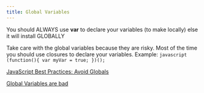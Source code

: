 ```yaml
---
title: Global Variables
---
```

You should ALWAYS use **var** to declare your variables (to make locally) else it will install GLOBALLY

Take care with the global variables because they are risky. Most of the time you should use closures to declare your variables.
Example:
    ```javascript
        (function(){
          var myVar = true;
        })();
    ```

<a href='http://www.w3.org/wiki/JavaScript_best_practices#Avoid_globals' target='_blank' rel='nofollow'>JavaScript Best Practices: Avoid Globals</a>

<a href='http://c2.com/cgi/wiki?GlobalVariablesAreBad' target='_blank' rel='nofollow'>Global Variables are bad</a>
